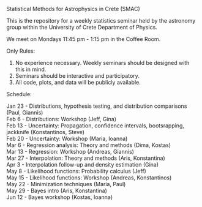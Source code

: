 Statistical Methods for Astrophysics in Crete (SMAC)

This is the repository for a weekly statistics seminar held by the astronomy group within the University of Crete Department of Physics. 

We meet on Mondays 11:45 pm - 1:15 pm in the Coffee Room.

Only Rules:  
1. No experience necessary. Weekly seminars should be designed with this in mind.  
2. Seminars should be interactive and participatory.  
3. All code, plots, and data will be publicly available.  


Schedule:  
  
Jan 23 - Distributions, hypothesis testing, and distribution comparisons (Paul, Giannis)  
Feb 6 - Distributions: Workshop (Jeff, Gina)  
Feb 13 - Uncertainty: Propagation, confidence intervals, bootsrapping, jackknife (Konstantinos, Steve)  
Feb 20 - Uncertainty: Workshop (Maria, Ioanna)  
Mar 6 - Regression analysis: Theory and methods (Dima, Kostas)  
Mar 13 - Regression: Workshop (Andreas, Giannis)  
Mar 27 - Interpolation: Theory and methods (Aris, Konstantina)  
Apr 3 - Interpolation follow-up and density estimation (Gina)  
May 8 - Likelihood functions: Probability calculus (Jeff)  
May 15 - Likelihood functions: Workshop (Andreas, Konstantinos)  
May 22 - Minimization techniques (Maria, Paul)  
May 29 - Bayes intro (Aris, Konstantina)  
Jun 12 - Bayes workshop (Kostas, Ioanna)  

